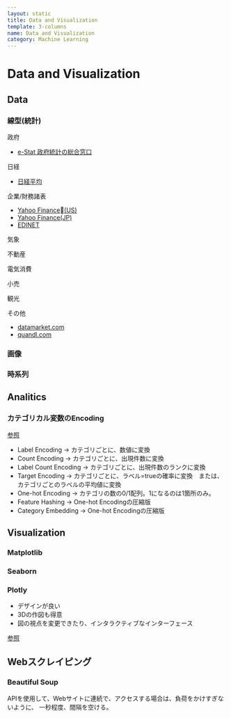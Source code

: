 ```yaml
---
layout: static
title: Data and Visualization
template: 3-columns
name: Data and Visualization
category: Machine Learning
---
```


# Data and Visualization

## Data

### 線型(統計)

政府
- [e-Stat 政府統計の総合窓口](https://www.e-stat.go.jp)

日経
- [日経平均](https://indexes.nikkei.co.jp/nkave/index)

企業/財務諸表
- [Yahoo Finance(US)](https://finance.yahoo.com/quote/^IXIC?p=^IXIC)
- [Yahoo Finance(JP)](https://stocks.finance.yahoo.co.jp)
- [EDINET](http://disclosure.edinet-fsa.go.jp)

気象

不動産

電気消費

小売

観光

その他
- [datamarket.com](https://datamarket.com/topic/list/countries/)
- [quandl.com](https://www.quandl.com)

### 画像

### 時系列

## Analitics

### カテゴリカル変数のEncoding

[参照](http://jotkn.ciao.jp/wp/2017/08/22/post-67/)

- Label Encoding -> カテゴリごとに、数値に変換
- Count Encoding -> カテゴリごとに、出現件数に変換
- Label Count Encoding -> カテゴリごとに、出現件数のランクに変換
- Target Encoding -> カテゴリごとに、ラベル=trueの確率に変換　または、カテゴリごとのラベルの平均値に変換
- One-hot Encoding -> カテゴリの数の0/1配列。1になるのは1箇所のみ。
- Feature Hashing -> One-hot Encodingの圧縮版
- Category Embedding -> One-hot Encodingの圧縮版

## Visualization

### Matplotlib

### Seaborn

### Plotly

- デザインが良い
- 3Dの作図も得意
- 図の視点を変更できたり、インタラクティブなインターフェース

[参照](http://www.mathgram.xyz/entry/plotly#box)

## Webスクレイピング

### Beautiful Soup
APIを使用して、Webサイトに連続で、アクセスする場合は、負荷をかけすぎないように、
一秒程度、間隔を空ける。

